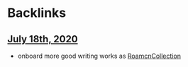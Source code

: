 
# Backlinks
## [July 18th, 2020](<July 18th, 2020.md>)
- onboard more good writing works as [RoamcnCollection](<RoamcnCollection.md>)

